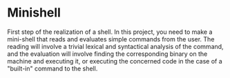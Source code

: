 # Minishell

First step of the realization of a shell. In this project, you need to make a mini-shell that reads and evaluates simple commands from the user. The reading will involve a trivial lexical and syntactical analysis of the command, and the evaluation will involve finding the corresponding binary on the machine and executing it, or executing the concerned code in the case of a "built-in" command to the shell.
